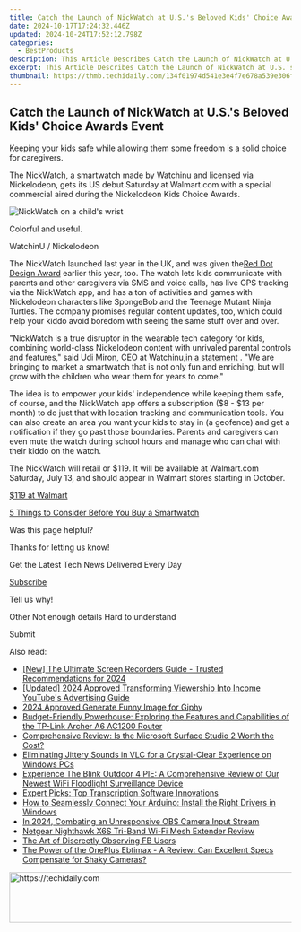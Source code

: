 ```yaml
---
title: Catch the Launch of NickWatch at U.S.'s Beloved Kids' Choice Awards Event
date: 2024-10-17T17:24:32.446Z
updated: 2024-10-24T17:52:12.798Z
categories:
  - BestProducts
description: This Article Describes Catch the Launch of NickWatch at U.S.'s Beloved Kids' Choice Awards Event
excerpt: This Article Describes Catch the Launch of NickWatch at U.S.'s Beloved Kids' Choice Awards Event
thumbnail: https://thmb.techidaily.com/134f01974d541e3e4f7e678a539e306f85d908190cede197af26c62a5bdec50a.png
---
```


## Catch the Launch of NickWatch at U.S.'s Beloved Kids' Choice Awards Event

Keeping your kids safe while allowing them some freedom is a solid choice for caregivers.

 The NickWatch, a smartwatch made by Watchinu and licensed via Nickelodeon, gets its US debut Saturday at Walmart.com with a special commercial aired during the Nickelodeon Kids Choice Awards.

![NickWatch on a child's wrist](https://www.lifewire.com/thmb/yqpaqlbiZAKth098cDjeGBx6S3s=/1500x0/filters:no_upscale():max_bytes(150000):strip_icc():format(webp)/NickWatchonwrist03-5c1abe8fe33a42d0acc067e5aa68d429.jpg)

Colorful and useful.

WatchinU / Nickelodeon

 The NickWatch launched last year in the UK, and was given the[Red Dot Design Award](https://www.red-dot.org/de/project/nickwatch-68476) earlier this year, too. The watch lets kids communicate with parents and other caregivers via SMS and voice calls, has live GPS tracking via the NickWatch app, and has a ton of activities and games with Nickelodeon characters like SpongeBob and the Teenage Mutant Ninja Turtles. The company promises regular content updates, too, which could help your kiddo avoid boredom with seeing the same stuff over and over.

 "NickWatch is a true disruptor in the wearable tech category for kids, combining world-class Nickelodeon content with unrivaled parental controls and features," said Udi Miron, CEO at Watchinu,[in a statement](https://www.prnewswire.com/news-releases/watchinu-brings-award-winning-nickelodeon-smartwatch-for-kids-to-the-us-302195353.html) . "We are bringing to market a smartwatch that is not only fun and enriching, but will grow with the children who wear them for years to come."

 The idea is to empower your kids' independence while keeping them safe, of course, and the NickWatch app offers a subscription ($8 - $13 per month) to do just that with location tracking and communication tools. You can also create an area you want your kids to stay in (a geofence) and get a notification if they go past those boundaries. Parents and caregivers can even mute the watch during school hours and manage who can chat with their kiddo on the watch.

 The NickWatch will retail or $119\. It will be available at Walmart.com Saturday, July 13, and should appear in Walmart stores starting in October.  

[$119 at Walmart](https://www.walmart.com/ip/nickWatch-by-nickelodeon/6344272802)

[5 Things to Consider Before You Buy a Smartwatch](https://www.lifewire.com/before-you-buy-smartwatch-8666142)

Was this page helpful?

Thanks for letting us know!

 Get the Latest Tech News Delivered Every Day

[Subscribe](https://www.lifewire.com/#)

Tell us why!

 Other  Not enough details  Hard to understand

 Submit

<ins class="adsbygoogle"
     style="display:block"
     data-ad-format="autorelaxed"
     data-ad-client="ca-pub-7571918770474297"
     data-ad-slot="1223367746"></ins>

<ins class="adsbygoogle"
     style="display:block"
     data-ad-client="ca-pub-7571918770474297"
     data-ad-slot="8358498916"
     data-ad-format="auto"
     data-full-width-responsive="true"></ins>

<span class="atpl-alsoreadstyle">Also read:</span>
<div><ul>
<li><a href="https://screen-activity-recording.techidaily.com/new-the-ultimate-screen-recorders-guide-trusted-recommendations-for-2024/"><u>[New] The Ultimate Screen Recorders Guide - Trusted Recommendations for 2024</u></a></li>
<li><a href="https://youtube-blog.techidaily.com/ed-2024-approved-transforming-viewership-into-income-youtubes-advertising-guide/"><u>[Updated] 2024 Approved Transforming Viewership Into Income YouTube's Advertising Guide</u></a></li>
<li><a href="https://some-techniques.techidaily.com/2024-approved-generate-funny-image-for-giphy/"><u>2024 Approved Generate Funny Image for Giphy</u></a></li>
<li><a href="https://buynow-reviews.techidaily.com/budget-friendly-powerhouse-exploring-the-features-and-capabilities-of-the-tp-link-archer-a6-ac1200-router/"><u>Budget-Friendly Powerhouse: Exploring the Features and Capabilities of the TP-Link Archer A6 AC1200 Router</u></a></li>
<li><a href="https://buynow-reviews.techidaily.com/comprehensive-review-is-the-microsoft-surface-studio-2-worth-the-cost/"><u>Comprehensive Review: Is the Microsoft Surface Studio 2 Worth the Cost?</u></a></li>
<li><a href="https://win-howtos.techidaily.com/eliminating-jittery-sounds-in-vlc-for-a-crystal-clear-experience-on-windows-pcs/"><u>Eliminating Jittery Sounds in VLC for a Crystal-Clear Experience on Windows PCs</u></a></li>
<li><a href="https://buynow-reviews.techidaily.com/experience-the-blink-outdoor-4-pie-a-comprehensive-review-of-our-newest-wifi-floodlight-surveillance-device/"><u>Experience The Blink Outdoor 4 PIE: A Comprehensive Review of Our Newest WiFi Floodlight Surveillance Device</u></a></li>
<li><a href="https://buynow-reviews.techidaily.com/expert-picks-top-transcription-software-innovations/"><u>Expert Picks: Top Transcription Software Innovations</u></a></li>
<li><a href="https://win-dash.techidaily.com/how-to-seamlessly-connect-your-arduino-install-the-right-drivers-in-windows/"><u>How to Seamlessly Connect Your Arduino: Install the Right Drivers in Windows</u></a></li>
<li><a href="https://screen-sharing-recording.techidaily.com/in-2024-combating-an-unresponsive-obs-camera-input-stream/"><u>In 2024, Combating an Unresponsive OBS Camera Input Stream</u></a></li>
<li><a href="https://buynow-reviews.techidaily.com/netgear-nighthawk-x6s-tri-band-wi-fi-mesh-extender-review/"><u>Netgear Nighthawk X6S Tri-Band Wi-Fi Mesh Extender Review</u></a></li>
<li><a href="https://facebook.techidaily.com/the-art-of-discreetly-observing-fb-users/"><u>The Art of Discreetly Observing FB Users</u></a></li>
<li><a href="https://buynow-reviews.techidaily.com/the-power-of-the-oneplus-ebtimax-a-review-can-excellent-specs-compensate-for-shaky-cameras/"><u>The Power of the OnePlus Ebtimax - A Review: Can Excellent Specs Compensate for Shaky Cameras?</u></a></li>
</ul></div>

<!-- affiliate ads begin -->
<a href="https://appsumo.8odi.net/c/5597632/2144280/7443" target="_top" id="2144280">
  <img src="//a.impactradius-go.com/display-ad/7443-2144280" border="0" alt="https://techidaily.com" width="600" height="90"/>
</a>
<img height="0" width="0" src="https://appsumo.8odi.net/i/5597632/2144280/7443" style="position:absolute;visibility:hidden;" border="0" />
<!-- affiliate ads end -->

